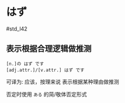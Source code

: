 # はず
 #std_l42
## 表示根据合理逻辑做推测  
```nihongo
[n.]の はず です
[adj.attr.]/[v.attr.] はず です
```
可译为: 应该，按理来说
表示根据某种理由做推测  

否定时使用 `ある` 的简/敬体否定形式